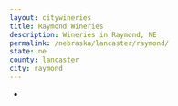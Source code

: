 ```yaml
---
layout: citywineries
title: Raymond Wineries
description: Wineries in Raymond, NE
permalink: /nebraska/lancaster/raymond/
state: ne
county: lancaster
city: raymond
---
```

-
